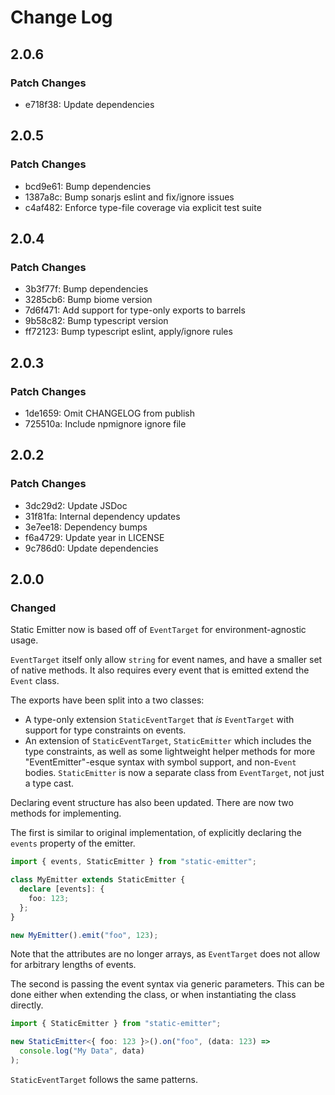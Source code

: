 # Change Log

## 2.0.6

### Patch Changes

- e718f38: Update dependencies

## 2.0.5

### Patch Changes

- bcd9e61: Bump dependencies
- 1387a8c: Bump sonarjs eslint and fix/ignore issues
- c4af482: Enforce type-file coverage via explicit test suite

## 2.0.4

### Patch Changes

- 3b3f77f: Bump dependencies
- 3285cb6: Bump biome version
- 7d6f471: Add support for type-only exports to barrels
- 9b58c82: Bump typescript version
- ff72123: Bump typescript eslint, apply/ignore rules

## 2.0.3

### Patch Changes

- 1de1659: Omit CHANGELOG from publish
- 725510a: Include npmignore ignore file

## 2.0.2

### Patch Changes

- 3dc29d2: Update JSDoc
- 31f81fa: Internal dependency updates
- 3e7ee18: Dependency bumps
- f6a4729: Update year in LICENSE
- 9c786d0: Update dependencies

## 2.0.0

### Changed

Static Emitter now is based off of `EventTarget` for environment-agnostic usage.

`EventTarget` itself only allow `string` for event names, and have a smaller set of native methods. It also requires every event that is emitted extend the `Event` class.

The exports have been split into a two classes:

- A type-only extension `StaticEventTarget` that _is_ `EventTarget` with support for type constraints on events.
- An extension of `StaticEventTarget`, `StaticEmitter` which includes the type constraints, as well as some lightweight helper methods for more "EventEmitter"-esque syntax with symbol support, and non-`Event` bodies. `StaticEmitter` is now a separate class from `EventTarget`, not just a type cast.

Declaring event structure has also been updated. There are now two methods for implementing.

The first is similar to original implementation, of explicitly declaring the `events` property of the emitter.

```ts
import { events, StaticEmitter } from "static-emitter";

class MyEmitter extends StaticEmitter {
  declare [events]: {
    foo: 123;
  };
}

new MyEmitter().emit("foo", 123);
```

Note that the attributes are no longer arrays, as `EventTarget` does not allow for arbitrary lengths of events.

The second is passing the event syntax via generic parameters. This can be done either when extending the class, or when instantiating the class directly.

```ts
import { StaticEmitter } from "static-emitter";

new StaticEmitter<{ foo: 123 }>().on("foo", (data: 123) =>
  console.log("My Data", data)
);
```

`StaticEventTarget` follows the same patterns.
